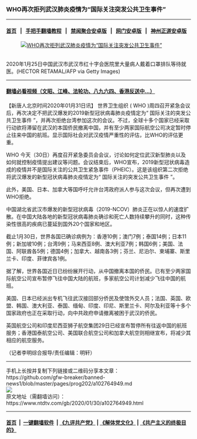 ### WHO再次拒列武汉肺炎疫情为“国际关注突发公共卫生事件”
------------------------

#### [首页](https://github.com/gfw-breaker/banned-news1/blob/master/README.md) &nbsp;&nbsp;|&nbsp;&nbsp; [手把手翻墙教程](https://github.com/gfw-breaker/guides/wiki) &nbsp;&nbsp;|&nbsp;&nbsp; [禁闻聚合安卓版](https://github.com/gfw-breaker/bn-android) &nbsp;&nbsp;|&nbsp;&nbsp; [网门安卓版](https://github.com/oGate2/oGate) &nbsp;&nbsp;|&nbsp;&nbsp; [神州正道安卓版](https://github.com/SzzdOgate/update) 



<div><div class="featured_image">
 <a href="https://i.ntdtv.com/assets/uploads/2020/01/GettyImages-1196123041-2.jpg" target="_blank">
  <figure>
   <img alt="WHO再次拒列武汉肺炎疫情为“国际关注突发公共卫生事件”" src="https://i.ntdtv.com/assets/uploads/2020/01/GettyImages-1196123041-2-800x450.jpg"/>
  </figure><br/>
 </a>
 <span class="caption">
  2020年1月25日中国武汉市武汉市红十字会医院里大量病人戴着口罩排队等待就医。(HECTOR RETAMAL/AFP via Getty Images)
 </span>
</div>
</div><hr/>

#### [翻墙必看视频（文昭、江峰、法轮功、八九六四、香港反送中...）](http://167.172.214.107/home.html)

<div><div class="post_content" itemprop="articleBody">
 <p>
  【新唐人北京时间2020年01月31日讯】
  <ok href="https://www.ntdtv.com/gb/世界卫生组织.htm">
   世界卫生组织
  </ok>
  (
  <ok href="https://www.ntdtv.com/gb/who.htm">
   WHO
  </ok>
  )周四召开紧急会议后，再次决定不把武汉爆发的2019新型冠状病毒肺炎疫情定为“
  <ok href="https://www.ntdtv.com/gb/国际关注的突发公共卫生事件.htm">
   国际关注的突发公共卫生事件
  </ok>
  ”，并再次拒绝台湾参加这次的会议。不过，全球十多个国家已经采取行动欲将滞留在武汉的本国侨民撤离中国，并有至少两家国际航空公司决定暂时停止往来中国的航班。显示国际社会对武汉疫情严重性的评估，比WHO的评估更重。
 </p>
 <p>
  <ok href="https://www.ntdtv.com/gb/who.htm">
   WHO
  </ok>
  今天（30日）再度召开紧急委员会会议，讨论如何定位武汉新型肺炎以及如何就控制疫情提出建议等问题。会议结束后，WHO宣布，2019新型冠状病毒造成的疫情并不是国际关注的公共卫生紧急事件（PHEIC）。这是该组织第二次拒绝将武汉爆发的新型冠状病毒肺炎疫情定为“
  <ok href="https://www.ntdtv.com/gb/国际关注的突发公共卫生事件.htm">
   国际关注的突发公共卫生事件
  </ok>
  ”。
 </p>
 <p>
  此外，美国、日本、加拿大等国呼吁允许台湾政府派人参与这次会议，但再次遭到WHO拒绝。
 </p>
 <p>
  中国湖北省武汉市爆发的新型冠状病毒（2019-NCOV）肺炎正在以惊人的速度扩散。在中国大陆各地的新型冠状病毒肺炎确诊和死亡人数持续攀升的同时，这种传染性很高的疾病已蔓延到国外20个国家和地区。
 </p>
 <p>
  截止1月30日，世界各国已确诊病例为：香港10例；澳门7例；泰国14例；日本11例；新加坡10例；台湾9例；马来西亚8例、澳大利亚7例；韩国6例；美国、法国、阿联酋各5例；德国4例；加拿大、越南各3例；芬兰、尼泊尔、柬埔寨、斯里兰卡、印度、菲律宾各1例。
 </p>
 <p>
  据了解，世界各国近日已纷纷展开行动，从中国撤离本国的侨民。已有至少两家国际航空公司宣布暂停飞往中国大陆的航班，多家航空公司计划减少飞往中国的航班。
 </p>
 <p>
  美国、日本已经派出专机飞往武汉接回部分侨民及使馆外交人员；法国、英国、欧盟、韩国、澳大利亚、泰国、缅甸、印度、印尼、斯里兰卡、阿尔及利亚等十多个国家政府也正在采取行动，向中共政府申请撤离被困于武汉的侨民。
 </p>
 <p>
  英国航空公司和印度尼西亚狮子航空集团29日已经宣布暂停所有往返中国的航班服务；香港国泰航空公司、美国联合航空公司和加拿大航空则相继宣布，将减少其相应的航空服务。
 </p>
 <p>
  （记者李明综合报导/责任编辑：明轩）
 </p>
 <div class="single_ad">
 </div>
</div>
</div>
<hr/>
手机上长按并复制下列链接或二维码分享本文章：<br/>
https://github.com/gfw-breaker/banned-news1/blob/master/pages/prog202/a102764949.md <br/>
<a href='https://github.com/gfw-breaker/banned-news1/blob/master/pages/prog202/a102764949.md'><img src='https://github.com/gfw-breaker/banned-news1/blob/master/pages/prog202/a102764949.md.png'/></a> <br/>
原文地址（需翻墙访问）：https://www.ntdtv.com/gb/2020/01/30/a102764949.html


------------------------
#### [首页](https://github.com/gfw-breaker/banned-news1/blob/master/README.md) &nbsp;|&nbsp; [一键翻墙软件](https://github.com/gfw-breaker/nogfw/blob/master/README.md) &nbsp;| [《九评共产党》](https://github.com/gfw-breaker/9ping.md/blob/master/README.md#九评之一评共产党是什么) | [《解体党文化》](https://github.com/gfw-breaker/jtdwh.md/blob/master/README.md) | [《共产主义的终极目的》](https://github.com/gfw-breaker/gczydzjmd.md/blob/master/README.md)


<img src='http://gfw-breaker.win/banned-news/pages/prog202/a102764949.md' width='0px' height='0px'/>